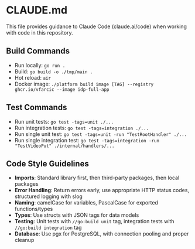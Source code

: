 # CLAUDE.md

This file provides guidance to Claude Code (claude.ai/code) when working with code in this repository.

## Build Commands
- Run locally: `go run .`
- Build: `go build -o ./tmp/main .`
- Hot reload: `air`
- Docker image: `./platform build image [TAG] --registry ghcr.io/vfarcic --image idp-full-app`

## Test Commands
- Run unit tests: `go test -tags=unit ./...`
- Run integration tests: `go test -tags=integration ./...`
- Run single unit test: `go test -tags=unit -run "TestRootHandler" ./...`
- Run single integration test: `go test -tags=integration -run "TestVideoPut" ./internal/handlers/...`

## Code Style Guidelines
- **Imports**: Standard library first, then third-party packages, then local packages
- **Error Handling**: Return errors early, use appropriate HTTP status codes, structured logging with slog
- **Naming**: camelCase for variables, PascalCase for exported functions/types
- **Types**: Use structs with JSON tags for data models
- **Testing**: Unit tests with `//go:build unit` tag, integration tests with `//go:build integration` tag
- **Database**: Use pgx for PostgreSQL, with connection pooling and proper cleanup